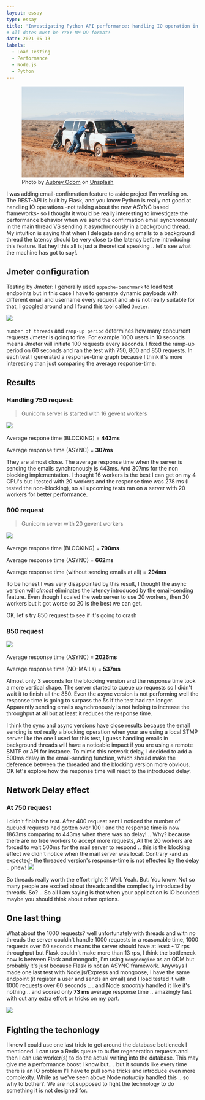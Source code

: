 ```yaml
---
layout: essay
type: essay
title: 'Investigating Python API performance: handling IO operation in background threads'
# All dates must be YYYY-MM-DD format!
date: 2021-05-13
labels:
  - Load Testing
  - Performance
  - Node.js
  - Python
---
```


<figure class="ui image centered">
	<img src="../images/stuck.png">
    <figcaption>Photo by <a href="https://unsplash.com/@octoberroses?utm_source=unsplash&utm_medium=referral&utm_content=creditCopyText">Aubrey Odom</a> on <a href="https://unsplash.com/?utm_source=unsplash&utm_medium=referral&utm_content=creditCopyText">Unsplash</a></figcaption>
</figure>

I was adding email-confirmation feature to aside project I'm working on. The REST-API is built by Flask, and you know Python is really not good at handling IO operations -not talking about the new ASYNC based frameworks- so I thought it would be really interesting to investigate the performance behavior when we send the confirmation email synchronously in the main thread VS sending it asynchronously in a background thread. My intuition is saying that when I delegate sending emails to a background thread the latency should be very close to the latency before introducing this feature. But hey! this all is just a theoretical speaking .. let's see what the machine has got to say!.

## Jmeter configuration

Testing by Jmeter:
I generally used `appache-benchmark` to load test endpoints but in this case I have to generate dynamic payloads with different email and username every request and `ab` is not really suitable for that, I googled around and I found this tool called `Jmeter`.

<img class="ui image" src="{{ site.baseurl }}/images/jmeter-results/jmeter.png"/>

`number of threads` and `ramp-up period` determines how many concurrent requests Jmeter is going to fire. For example 1000 users in 10 seconds means Jmeter will initiate 100 requests every seconds.
I fixed the ramp-up period on 60 seconds and ran the test with 750, 800 and 850 requests. In each test I generated a response-time graph because I think it's more interesting than just comparing the average response-time.

## Results

### Handling 750 request:

> Gunicorn server is started with 16 gevent workers

<img class="ui image" src="{{ site.baseurl }}/images/jmeter-results/750R-20W-MERGE.png"/>

Average respone time (BLOCKING) = **443ms**

Average response time (ASYNC) = **307ms**

They are almost close. The average response time when the server is sending the emails synchronously is 443ms. And 307ms for the non blocking implementation.
I thought 16 workers is the best I can get on my 4 CPU's but I tested with 20 workers and the response time was 278 ms (I tested the non-blocking), so all upcoming tests ran on a server with 20 workers for better performance.

### 800 request

> Gunicorn server with 20 gevent workers

   <img class="ui image" src="{{ site.baseurl }}/images/jmeter-results/800R-20W-MERGE.png"/>

Average respone time (BLOCKING) = **790ms**

Average response time (ASYNC) = **662ms**

Average response time (without sending emails at all) = **294ms**

To be honest I was very disappointed by this result, I thought the async version will _almost_ eliminates the latency introduced by the email-sending feature.
Even though I scaled the web server to use 20 workers, then 30 workers but it got worse so 20 is the best we can get.

OK, let's try 850 request to see if it's going to crash

### 850 request

  <img class="ui image" src="{{ site.baseurl }}/images/jmeter-results/850R-20W-MERGE.png"/>

Average response time (ASYNC) = **2026ms**

Average response time (NO-MAILs) = **537ms**

Almost only 3 seconds for the blocking version and the response time took a more vertical shape. The server started to queue up requests so I didn't wait it to finish all the 850. Even the async version is not performing well the response time is going to surpass the 5s if the test had ran longer. Apparently sending emails asynchronously is not helping to increase the throughput at all but at least it reduces the response time.

I think the sync and async versions have close results because the email sending is _not_ really a blocking operation when your are using a local STMP server like the one I used for this test, I guess handling emails in background threads will have a noticable impact if you are using a remote SMTP or API for instance. To mimic this network delay, I decided to add a 500ms delay in the email-sending function, which should make the deference between the threaded and the blocking version more obvious.
OK let's explore how the response time will react to the introduced delay.

## Network Delay effect

### At 750 request

I didn't finish the test. After 400 request sent I noticed the number of queued requests had gotten over 100 ! and the response time is now 1863ms comparing to 443ms when there was no delay! .. Why? because there are no free workers to accept more requests, All the 20 workers are forced to wait 500ms for the mail server to respond .. this is the blocking effect we didn't notice when the mail server was local. Contrary -and as expected- the threaded version's response-time is not effected by the delay .. phew! 
<img class="ui image" src="{{ site.baseurl }}/images/jmeter-results/DELAY-750R.png"/>

So threads really worth the effort right ?! Well. Yeah. But. You know. Not so many people are excited about threads and the complexity introduced by threads. So? .. So all I am saying is that when your application is IO bounded maybe you should think about other options.

## One last thing

What about the 1000 requests? well unfortunately with threads and with no threads the server couldn't handle 1000 requests in a reasonable time, 1000 requests over 60 seconds means the server should have at least ~17 rps throughput but Flask couldn't make more than 13 rps, I think the bottleneck now is between Flask and mongodb, I'm using `mongoengine` as an ODM but probably it's just because Flask is not an ASYNC framework. Anyways I made one last test with Node.js/Express and mongoose, I have the same endpoint (it register a user and sends an email) and I load tested it with 1000 requests over 60 seconds .. . and Node _smoothly_ handled it like it's nothing .. and scored only **73 ms** average response time .. amazingly fast with out any extra effort or tricks on my part.

  <img class="ui image" src="{{ site.baseurl }}/images/jmeter-results/NODE-PYTHON.png"/>

## Fighting the techonlogy

I know I could use one last trick to get around the database bottleneck I mentioned. I can use a Redis queue to buffer regeneration requests and then I can use worker(s) to do the actual writing into the database. This may give me a performance boost I know but.. . but it sounds like every time there is an IO problem I'll have to pull some tricks and introduce even more complexity. While as we've seen above Node _naturally_ handled this .. so why to bother?. We are not supposed to fight the technology to do something it is not designed for.
